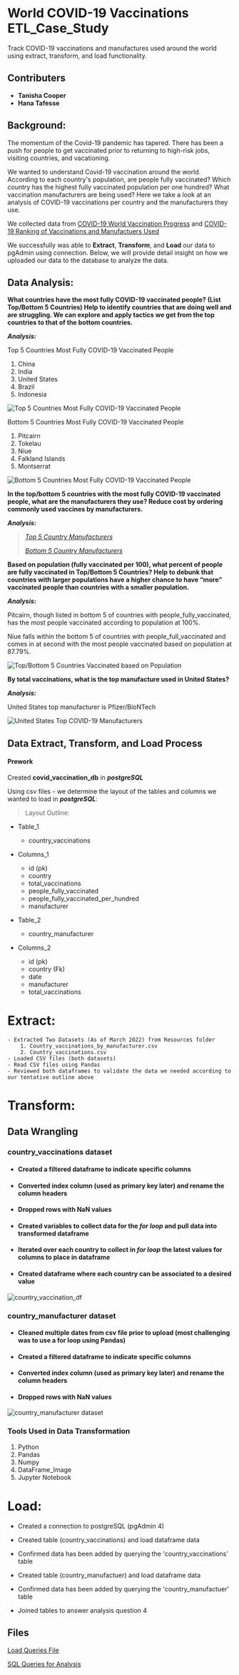 # World COVID-19 Vaccinations ETL_Case_Study

Track COVID-19 vaccinations and manufactures used around the world using extract, transform, and load functionality.

## Contributers

- <strong>Tanisha Cooper</strong>
- <strong>Hana Tafesse</strong>

## Background:

The momentum of the Covid-19 pandemic has tapered. There has been a push for people to get vaccinated prior to returning to high-risk jobs, visiting countries, and vacationing. 

We wanted to understand Covid-19 vaccination around the world. According to each country's population, are people fully vaccinated? Which country has the highest fully vaccinated population per one hundred? What vaccination manufacturers are being used? Here we take a look at an analysis of COVID-19 vaccinations per country and the manufacturers they use.

We collected data from [COVID-19 World Vaccination Progress](https://www.kaggle.com/datasets/gpreda/covid-world-vaccination-progress "COVID-19 World Vaccination Progress") and [COVID-19 Ranking of Vaccinations and Manufactuers Used](https://www.kaggle.com/code/raulalmuzara/covid-19-ranking-of-vaccinations-and-vaccines-used "COVID-19 Ranking of Vaccinations and Manufactuers Used")

We successfully was able to <strong>Extract</strong>, <strong>Transform</strong>, and <strong>Load</strong> our data to pgAdmin using connection. Below, we will provide detail insight on how we uploaded our data to the database to analyze the data. 


## Data Analysis:

<strong>What countries have the most fully COVID-19 vaccinated people? (List Top/Bottom 5 Countries) Help to identify countries that are doing well and are struggling. We can explore and apply tactics we get from the top countries to that of the bottom countries.</strong>

<strong>***Analysis:***</strong> 

Top 5 Countries Most Fully COVID-19 Vaccinated People

1. China
2. India
3. United States
4. Brazil
5. Indonesia

![Top 5 Countries Most Fully COVID-19 Vaccinated People](/Images/top_fullyvacc_df.png)

Bottom 5 Countries Most Fully COVID-19 Vaccinated People

1. Pitcairn
2. Tokelau
3. Niue
4. Falkland Islands
5. Montserrat

![Bottom 5 Countries Most Fully COVID-19 Vaccinated People](/Images/bottom_fullyvacc_df.png)

<strong>In the top/bottom 5 countries with the most fully COVID-19 vaccinated people, what are the manufacturers they use? Reduce cost by ordering commonly used vaccines by manufacturers.</strong>

<strong>***Analysis:***</strong> 
> *[Top 5 Country Manufacturers](http://localhost:8889/view/Images/top_manufactures_df.png "Top 5 Country Manufacturers")*
>>
> *[Bottom 5 Country Manufacturers](http://localhost:8889/view/Images/bottom_manufactures_df.png "Bottom 5 Country Manufacturers")*


<strong>Based on population (fully vaccinated per 100), what percent of people are fully vaccinated in Top/Bottom 5 Countries? Help to debunk that countries with larger populations have a higher chance to have “more” vaccinated people than countries with a smaller population.</strong>

<strong>***Analysis:***</strong>

Pitcairn, though listed in bottom 5 of countries with people_fully_vaccinated, has the most people vaccinated according to population at 100%.

Niue falls within the bottom 5 of countries with people_full_vaccinated and comes in at second with the most people vaccinated based on population at 87.79%.

![Top/Bottom 5 Countries Vaccinated based on Population](/Images/pop_fully_vaccinated_hundred_df.png "Top/Bottom 5 Countries Vaccinated based on Population")

<strong>By total vaccinations, what is the top manufacture used in United States?</strong>

<strong>***Analysis:***</strong>

United States top manufacturer is Pfizer/BioNTech

![United States Top COVID-19 Manufacturers](/Images/united_states_manufacturers_df.png "United States Top COVID-19 Manufacturers")

## Data Extract, Transform, and Load Process

#### Prework

Created <strong>covid_vaccination_db</strong> in ***postgreSQL***

Using csv files - we determine the layout of the tables and columns we wanted to load in ***postgreSQL***:

> Layout Outline:

   * Table_1
      - country_vaccinations
   * Columns_1
      - id (pk)
      - country
      - total_vaccinations
      - people_fully_vaccinated
      - people_fully_vaccinated_per_hundred
      - manufacturer

   * Table_2
      - country_manufacturer
   * Columns_2
      - id (pk)
      - country (Fk)
      - date	
      - manufacturer
      - total_vaccinations

# Extract:

    - Extracted Two Datasets (As of March 2022) from Resources folder
        1. Country_vaccinations_by_manufacturer.csv
        2. Country_vaccinations.csv 
    - Loaded CSV files (both datasets)
    - Read CSV files using Pandas
    - Reviewed both dataframes to validate the data we needed according to our tentative outline above

# Transform:

## Data Wrangling

### <strong>country_vaccinations dataset</strong>

- #### Created a filtered dataframe to indicate specific columns
- #### Converted index column (used as primary key later) and rename the column headers
- #### Dropped rows with NaN values
- #### Created variables to collect data for the ***for loop*** and pull data into transformed dataframe
- #### Iterated over each country to collect in ***for loop*** the latest values for columns to place in dataframe
- #### Created dataframe where each country can be associated to a desired value 

![country_vaccination_df](/Images/country_vaccination_df.png)

### <strong>country_manufacturer dataset</strong>

- #### Cleaned multiple dates from csv file prior to upload (most challenging was to use a for loop using Pandas)
- #### Created a filtered dataframe to indicate specific columns
- #### Converted index column (used as primary key later) and rename the column headers
- #### Dropped rows with NaN values

![country_manufacturer dataset](/Images/country_vacc_manu_transformed.png)

  ### Tools Used in Data Transformation

  1. Python
  2. Pandas
  3. Numpy
  4. DataFrame_Image
  5. Jupyter Notebook

# Load:

 - Created a connection to postgreSQL (pgAdmin 4)
 - Created table (country_vaccinations) and load dataframe data
 - Confirmed data has been added by querying the 'country_vaccinations' table

 - Created table (country_manufactuer) and load dataframe data
 - Confirmed data has been added by querying the 'country_manufactuer' table 

 - Joined tables to answer analysis question 4


## Files 

[Load Queries File](/Files/load_data_queries.txt "Load Queries")

[SQL Queries for Analysis](/Files/sql_queries.txt "postgreSQL Queries")
